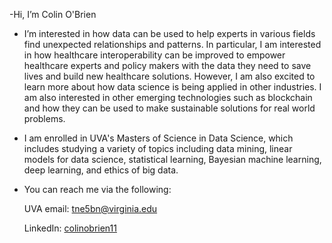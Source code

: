 -Hi, I’m Colin O'Brien

- I’m interested in how data can be used to help experts in various fields find unexpected relationships and patterns. In particular, I am interested in how healthcare interoperability can be improved to empower healthcare experts and policy makers with the data they need to save lives and build new healthcare solutions. However, I am also excited to learn more about how data science is being applied in other industries. I am also interested in other emerging technologies such as blockchain and how they can be used to make sustainable solutions for real world problems. 

- I am enrolled in UVA's Masters of Science in Data Science, which includes studying a variety of topics including data mining, linear models for data science, statistical learning, Bayesian machine learning, deep learning, and ethics of big data. 

- You can reach me via the following:
  
  UVA email: tne5bn@virginia.edu
  
  LinkedIn: [colinobrien11](https://www.linkedin.com/in/colinobrien11/)
